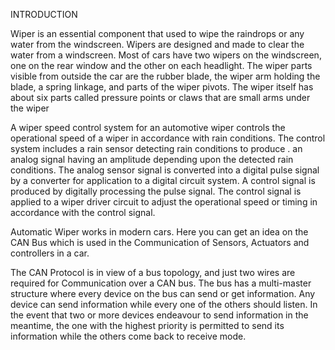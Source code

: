 INTRODUCTION

Wiper is an essential component that used to wipe the raindrops or any water from the windscreen. Wipers are designed
and made to clear the water from a windscreen. Most of cars have two wipers on the windscreen, one on the rear
window and the other on each headlight. The wiper parts visible from outside the car are the rubber blade, the wiper
arm holding the blade, a spring linkage, and parts of the wiper pivots. The wiper itself has about six parts called
pressure points or claws that are small arms under the wiper

A wiper speed control system for an automotive wiper controls the operational speed of a wiper in accordance with rain conditions.
The control system includes a rain sensor  detecting rain conditions to produce .
an analog signal having an amplitude depending upon the detected rain conditions. The analog sensor signal is converted into a digital pulse signal
by a converter  for application to a digital circuit system. A control signal is produced by digitally processing the pulse signal.
The control signal is applied to a wiper driver circuit to adjust the operational speed or timing in accordance with the control signal.

Automatic Wiper works in modern cars. Here you can get an idea on the CAN Bus which is used in the Communication of Sensors, Actuators and controllers in a car.

The CAN Protocol is in view of a bus topology, and just two wires are required for Communication over a CAN bus. 
The bus has a multi-master structure where every device on the bus can send or get information. Any device can send information while 
every one of the others should listen. In the event that two or more devices endeavour to send information in the meantime,
the one with the highest priority is permitted to send its information while the others come back to receive mode.

